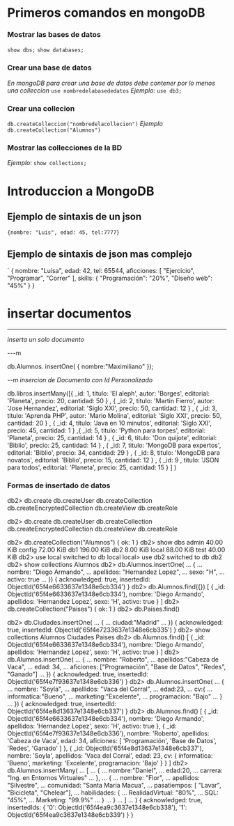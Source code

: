 # Primeros comandos en mongoDB
### Mostrar las bases de datos
`show dbs;`
`show databases;`
### Crear una base de datos
*En mongoDB para crear una base de datos debe contener por lo menos una
colleccion*
`use nombredelabasededatos`
*Ejemplo:*
`use db3;`
### Crear una collecion
`db.createColleccion("nombredelacollecion")`
*Ejemplo*
`db.createCollection("Alumnos")`
### Mostrar las collecciones de la BD
*Ejemplo:*
`show collections;`
# Introduccion a MongoDB
## Ejemplo de sintaxis de un json
`
{nombre: "Luis", edad: 45,
tel:7777}
`
## Ejemplo de sintaxis de json mas complejo
`
{
nombre: "Luisa",
edad: 42,
tel: 65544,
aficciones: [
"Ejercicio",
"Programar",
"Correr"
],
skills: {
"Programación": "20%",
"Diseño web": "45%"
}
}

# insertar documentos

---

_inserta un solo documento_

---m

db.Alumnos. insertOne(
    {
        nombre:"Maximiliano"
    });

--m
_insercion de Documento con Id Personalizado_

db.libros.insertMany([{
_id: 1,
titulo: 'El aleph',
autor: 'Borges',
editorial: 'Planeta',
precio: 20,
cantidad: 50
}
,
{
_id: 2,
titulo: 'Martin Fierro',
autor: 'Jose Hernandez',
editorial: 'Siglo XXI',
precio: 50,
cantidad: 12
}
,
{
_id: 3,
titulo: 'Aprenda PHP',
autor: 'Mario Molina',
editorial: 'Siglo XXI',
precio: 50,
cantidad: 20
}
,
{
_id: 4,
titulo: 'Java en 10 minutos',
editorial: 'Siglo XXI',
precio: 45,
cantidad: 1
}
,{
_id: 5,
titulo: 'Python para torpes',
editorial: 'Planeta',
precio: 25,
cantidad: 14
}
,
{
_id: 6,
titulo: 'Don quijote',
editorial: 'Biblio',
precio: 25,
cantidad: 14
}
,
{
_id: 7,
titulo: 'MongoDB para expertos',
editorial: 'Biblio',
precio: 34,
cantidad: 29
}
,
{
_id: 8,
titulo: 'MongoDB para novatos',
editorial: 'Biblio',
precio: 15,
cantidad: 12
}
,
{
_id: 9 ,
titulo: 'JSON para todos',
editorial: 'Planeta',
precio: 25,
cantidad: 15
}
]
)

### Formas de insertado de datos 

db2> db.create
db.createUser                 db.createCollection           db.createEncryptedCollection  db.createView
db.createRole

db2> db.create
db.createUser                 db.createCollection           db.createEncryptedCollection  db.createView
db.createRole

db2> db.createCollection("Alumnos")
{ ok: 1 }
db2> show dbs
admin    40.00 KiB
config   72.00 KiB
db1     196.00 KiB
db2       8.00 KiB
local    88.00 KiB
test     40.00 KiB
db2> use local
switched to db local
local> use db2
switched to db db2
db2> show collections
Alumnos
db2> db.Alumnos.insertOne(
... {
... nombre: "Diego Armando",
... apellidos: "Hernandez Lopez",
... sexo: "H",
... activo: true
... })
{
  acknowledged: true,
  insertedId: ObjectId('65f4e6633637e1348e6cb334')
}
db2> db.Alumnos.find({})
[
  {
    _id: ObjectId('65f4e6633637e1348e6cb334'),
    nombre: 'Diego Armando',
    apellidos: 'Hernandez Lopez',
    sexo: 'H',
    activo: true
  }
]
db2> db.createCollection("Paises")
{ ok: 1 }
db2> db.Paises.find()

db2> db.Ciudades.insertOne(
... {
... ciudad:"Madrid"
... })
{
  acknowledged: true,
  insertedId: ObjectId('65f4e7233637e1348e6cb335')
}
db2> show collections
Alumnos
Ciudades
Paises
db2> db.Alumnos.find()
[
  {
    _id: ObjectId('65f4e6633637e1348e6cb334'),
    nombre: 'Diego Armando',
    apellidos: 'Hernandez Lopez',
    sexo: 'H',
    activo: true
  }
]
db2> db.Alumnos.insertOne(
... {
... nombre: "Roberto",
... apellidos:"Cabeza de Vaca",
... edad: 34,
... aficiones: ["Programación", "Base de Datos", "Redes", "Ganado"]
... })
{
  acknowledged: true,
  insertedId: ObjectId('65f4e7f93637e1348e6cb336')
}
db2> db.Alumnos.insertOne(
... {
... nombre: "Soyla",
... apellidos: "Vaca del Corral",
... edad:23,
... cv:{
... informatica:"Bueno",
... marketing:"Excelente",
... programacion: "Bajo"
... }
... })
{
  acknowledged: true,
  insertedId: ObjectId('65f4e8d13637e1348e6cb337')
}
db2> db.Alumnos.find()
[
  {
    _id: ObjectId('65f4e6633637e1348e6cb334'),
    nombre: 'Diego Armando',
    apellidos: 'Hernandez Lopez',
    sexo: 'H',
    activo: true
  },
  {
    _id: ObjectId('65f4e7f93637e1348e6cb336'),
    nombre: 'Roberto',
    apellidos: 'Cabeza de Vaca',
    edad: 34,
    aficiones: [ 'Programación', 'Base de Datos', 'Redes', 'Ganado' ]
  },
  {
    _id: ObjectId('65f4e8d13637e1348e6cb337'),
    nombre: 'Soyla',
    apellidos: 'Vaca del Corral',
    edad: 23,
    cv: {
      informatica: 'Bueno',
      marketing: 'Excelente',
      programacion: 'Bajo'
    }
  }
]
db2> db.Alumnos.insertMany(
... [
... {
...    nombre:"Daniel",
...    edad:20,
...    carrera: "Ing. en Entornos Virtuales"
... },
... {
...    nombre: "Flor",
...    apellidos: "Silvestre",
...    comunidad: "Santa Maria Macua",
...    pasatiempos: [ "Lavar", "Bicicleta", "Chelear"],
...    habilidades: {
...                   RealidadVirtual: "80%",
...                   SQL: "45%",
...                   Marketing: "99.9%"
...                 }
... }
... ]
... )
{
  acknowledged: true,
  insertedIds: {
    '0': ObjectId('65f4ea9c3637e1348e6cb338'),
    '1': ObjectId('65f4ea9c3637e1348e6cb339')
  }
}
